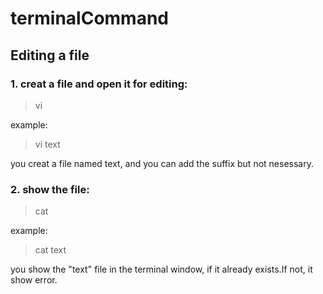 # terminalCommand
## Editing a file
### 1. creat a file and open it for editing:
  > vi
  
  example:
  > vi text
  
  you creat a file named text, and you can add the suffix but not nesessary.
  
### 2. show the file:
  > cat
  
  example:
  > cat text
  
  you show the "text" file in the terminal window, if it already exists.If not, it show error.
